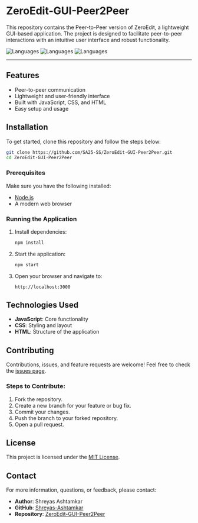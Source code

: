 # ZeroEdit-GUI-Peer2Peer

This repository contains the Peer-to-Peer version of ZeroEdit, a lightweight GUI-based application. The project is designed to facilitate peer-to-peer interactions with an intuitive user interface and robust functionality.

![Languages](https://img.shields.io/badge/JavaScript-93.2%25-yellow.svg)
![Languages](https://img.shields.io/badge/CSS-5.8%25-blue.svg)
![Languages](https://img.shields.io/badge/HTML-1%25-orange.svg)

---

## Features

- Peer-to-peer communication
- Lightweight and user-friendly interface
- Built with JavaScript, CSS, and HTML
- Easy setup and usage

## Installation

To get started, clone this repository and follow the steps below:

```bash
git clone https://github.com/SA25-SS/ZeroEdit-GUI-Peer2Peer.git
cd ZeroEdit-GUI-Peer2Peer
```

### Prerequisites

Make sure you have the following installed:

- [Node.js](https://nodejs.org/)
- A modern web browser

### Running the Application

1. Install dependencies:

   ```bash
   npm install
   ```

2. Start the application:

   ```bash
   npm start
   ```

3. Open your browser and navigate to:

   ```
   http://localhost:3000
   ```

## Technologies Used

- **JavaScript**: Core functionality
- **CSS**: Styling and layout
- **HTML**: Structure of the application

## Contributing

Contributions, issues, and feature requests are welcome! Feel free to check the [issues page](https://github.com/SA25-SS/ZeroEdit-GUI-Peer2Peer/issues).

### Steps to Contribute:

1. Fork the repository.
2. Create a new branch for your feature or bug fix.
3. Commit your changes.
4. Push the branch to your forked repository.
5. Open a pull request.

## License

This project is licensed under the [MIT License](LICENSE).

## Contact

For more information, questions, or feedback, please contact:

- **Author**: Shreyas Ashtamkar
- **GitHub**: [Shreyas-Ashtamkar](https://github.com/Shreyas-Ashtamkar)
- **Repository**: [ZeroEdit-GUI-Peer2Peer](https://github.com/SA25-SS/ZeroEdit-GUI-Peer2Peer)
